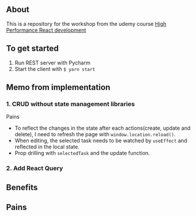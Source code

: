 ## About
This is a repository for the workshop from the udemy course [High Performance React development](https://github.com/GomaGoma676/react-query-rtk-todos)

## To get started

1. Run REST server with Pycharm
2. Start the client with `$ yarn start`

## Memo from implementation

### 1. CRUD without state management libraries

Pains
- To reflect the changes in the state after each actions(create, update and delete), I need to refresh the page with `window.location.reload()`.
- When editing, the selected task needs to be watched by `useEffect` and reflected in the local state.
- Prop drilling with `selectedTask` and the update function.

### 2. Add React Query

Benefits
- 

Pains
- 
